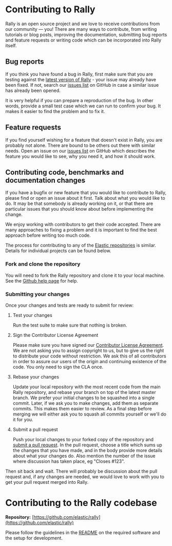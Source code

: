 # Contributing to Rally

Rally is an open source project and we love to receive contributions from our community — you! There are many ways to contribute, from
writing tutorials or blog posts, improving the documentation, submitting bug reports and feature requests or writing code which can be 
incorporated into Rally itself.

## Bug reports

If you think you have found a bug in Rally, first make sure that you are testing against 
the [latest version of Rally](https://github.com/elastic/rally/releases) - your issue may already have been fixed. If not, search our 
[issues list](https://github.com/elastic/rally/issues) on GitHub in case a similar issue has already been opened.

It is very helpful if you can prepare a reproduction of the bug. In other words, provide a small test case which we can run to confirm 
your bug. It makes it easier to find the problem and to fix it.

## Feature requests

If you find yourself wishing for a feature that doesn't exist in Rally, you are probably not alone. There are bound to be others out there 
with similar needs. Open an issue on our [issues list](https://github.com/elastic/rally/issues) on GitHub which describes the feature you 
would like to see, why you need it, and how it should work.

## Contributing code, benchmarks and documentation changes

If you have a bugfix or new feature that you would like to contribute to Rally, please find or open an issue about it first. Talk about 
what you would like to do. It may be that somebody is already working on it, or that there are particular issues that you should know about
before implementing the change.

We enjoy working with contributors to get their code accepted. There are many approaches to fixing a problem and it is important to find 
the best approach before writing too much code.

The process for contributing to any of the [Elastic repositories](https://github.com/elastic/) is similar. Details for individual projects 
can be found below.

### Fork and clone the repository

You will need to fork the Rally repository and clone it to your local machine. See 
the [Github help page](https://help.github.com/articles/fork-a-repo) for help.

### Submitting your changes

Once your changes and tests are ready to submit for review:

1. Test your changes

    Run the test suite to make sure that nothing is broken.

2. Sign the Contributor License Agreement

    Please make sure you have signed our [Contributor License Agreement](https://www.elastic.co/contributor-agreement/). We are not asking you to assign copyright to us, but to give us the right to distribute your code without restriction. We ask this of all contributors in order to assure our users of the origin and continuing existence of the code. You only need to sign the CLA once.

3. Rebase your changes

    Update your local repository with the most recent code from the main Rally repository, and rebase your branch on top of the latest master branch. We prefer your initial changes to be squashed into a single commit. Later, if we ask you to make changes, add them as separate commits.  This makes them easier to review.  As a final step before merging we will either ask you to squash all commits yourself or we'll do it for you.


4. Submit a pull request

    Push your local changes to your forked copy of the repository and [submit a pull request](https://help.github.com/articles/using-pull-requests). In the pull request, choose a title which sums up the changes that you have made, and in the body provide more details about what your changes do. Also mention the number of the issue where discussion has taken place, eg "Closes #123".

Then sit back and wait. There will probably be discussion about the pull request and, if any changes are needed, we would love to work with you to get your pull request merged into Rally.

# Contributing to the Rally codebase

**Repository:** [https://github.com/elastic/rally](https://github.com/elastic/rally)

Please follow the guidelines in the [README](README.rst) on the required software and the setup for development.
